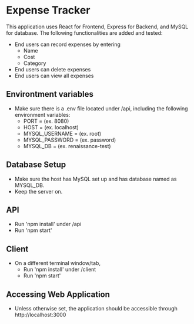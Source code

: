 # Expense Tracker
This application uses React for Frontend, Express for Backend, and MySQL for database. 
The following functionalities are added and tested:
- End users can record expenses by entering
    - Name
    - Cost
    - Category
- End users can delete expenses
- End users can view all expenses
## Environtment variables
- Make sure there is a .env file located under /api, including the following environment variables:
  - PORT = (ex. 8080)
  - HOST = (ex. localhost)
  - MYSQL_USERNAME = (ex. root)
  - MYSQL_PASSWORD = (ex. password)
  - MYSQL_DB = (ex. renaissance-test)
## Database Setup 
- Make sure the host has MySQL set up and has database named as MYSQL_DB. 
- Keep the server on.

## API
- Run 'npm install' under /api
- Run 'npm start'

## Client
- On a different terminal window/tab,
  - Run 'npm install' under /client
  - Run 'npm start'

## Accessing Web Application
- Unless otherwise set, the application should be accessible through http://localhost:3000
